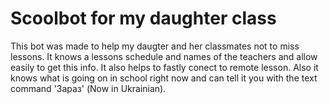 # Scoolbot for my daughter class

This bot was made to help my daugter and her classmates not to miss lessons. It  knows a lessons schedule and names of the teachers and allow easily to get this info. It also helps to fastly conect to remote lesson. Also it knows what is going on in school right now and can tell it you with the text command 'Зараз' (Now in Ukrainian). 
